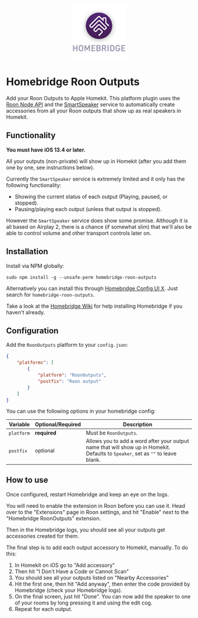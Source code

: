 
<p align="center">
<img src="https://github.com/homebridge/branding/raw/master/logos/homebridge-wordmark-logo-vertical.png" width="150">
</p>


# Homebridge Roon Outputs

Add your Roon Outputs to Apple Homekit. This platform plugin uses the [Roon Node API](https://github.com/RoonLabs/node-roon-api) and
the [SmartSpeaker](https://developers.homebridge.io/#/service/SmartSpeaker) service to automatically create accessories from
all your Roon outputs that show up as real speakers in Homekit. 

## Functionality

**You must have iOS 13.4 or later.**

All your outputs (non-private) will show up in Homekit (after you add them one by one, see instructions below).

Currently the `SmartSpeaker` service is extremely limited and it only has the following functionality:

- Showing the current status of each output (Playing, paused, or stopped).
- Pausing/playing each output (unless that output is stopped).

However the `SmartSpeaker` service does show some promise. Although it is all based on Airplay 2, there is a chance (if
somewhat slim) that we'll also be able to control volume and other transport controls later on.

## Installation

Install via NPM globally:

```
sudo npm install -g --unsafe-perm homebridge-roon-outputs
```

Alternatively you can install this through [Homebridge Config UI X](https://www.npmjs.com/package/homebridge-config-ui-x). Just search for `homebridge-roon-outputs`.

Take a look at the [Homebridge Wiki](https://github.com/homebridge/homebridge/wiki) for help installing Homebridge if you
haven't already.

## Configuration

Add the `RoonOutputs` platform to your `config.json`:

```json
{
    "platforms": [
        {
            "platform": "RoonOutputs",
            "postfix": "Roon output"
        }
    ]
}
```

You can use the following options in your homebridge config:

Variable | Optional/Required | Description
-------- | ----------------- | -----------
`platform` | **required** | Must be `RoonOutputs`.
`postfix` | optional | Allows you to add a word after your output name that will show up in Homekit. Defaults to `Speaker`, set as `""` to leave blank.

## How to use

Once configured, restart Homebridge and keep an eye on the logs.

You will need to enable the extension in Roon before you can use it. Head over to the "Extensions"
page in Roon settings, and hit "Enable" next to the "Homebridge RoonOutputs" extension.

Then in the Homebridge logs, you should see all your outputs get accessories created for them.

The final step is to add each output accessory to Homekit, manually. To do this:
 
1. In Homekit on iOS go to "Add accessory"
2. Then hit "I Don't Have a Code or Cannot Scan"
3. You should see all your outputs listed on "Nearby Accessories"
4. Hit the first one, then hit "Add anyway", then enter the code provided by Homebridge (check your Homebridge logs).
5. On the final screen, just hit "Done". You can now add the speaker to one of your rooms by long pressing it and using the edit cog.
6. Repeat for each output.

